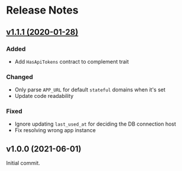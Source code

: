 # Release Notes

## [v1.1.1 (2020-01-28)](https://github.com/emberfuse/scorch/compare/v1.0.0...v1.1.1)

### Added
- Add `HasApiTokens` contract to complement trait

### Changed
- Only parse `APP_URL` for default `stateful` domains when it's set
- Update code readability

### Fixed
- Ignore updating `last_used_at` for deciding the DB connection host
- Fix resolving wrong app instance


## v1.0.0 (2021-06-01)

Initial commit.
